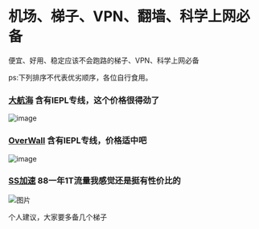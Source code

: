 # 机场、梯子、VPN、翻墙、科学上网必备
便宜、好用、稳定应该不会跑路的梯子、VPN、科学上网必备  

ps:下列排序不代表优劣顺序，各位自行食用。

### [大航海](https://dhh.hair/#/register?code=hUXVsGEx)  含有IEPL专线，这个价格很得劲了
  
![image](https://github.com/Rulaims/vpn/assets/93764491/6cd5381c-bafb-46d8-a3f4-5f7ea16ddcef)

### [OverWall](https://board.overwall.city/#/register?code=PisxQ4vX)  含有IEPL专线，价格适中吧
  
![image](https://github.com/Rulaims/vpn/assets/93764491/9a8cd64a-2cb4-44f2-91e2-8b25ad894229)

### [SS加速](https://user.sjiasu.com/#/register?code=ewUivzBb)  88一年1T流量我感觉还是挺有性价比的

![图片](https://github.com/user-attachments/assets/f8d22850-c54f-496a-8e42-46983a81ee59)




个人建议，大家要多备几个梯子
